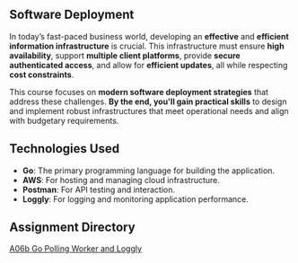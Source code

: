 ## Software Deployment


In today’s fast-paced business world, developing an **effective** and **efficient information infrastructure** is crucial. This infrastructure must ensure **high availability**, support **multiple client platforms**, provide **secure authenticated access**, and allow for **efficient updates**, all while respecting **cost constraints**.

This course focuses on **modern software deployment strategies** that address these challenges. **By the end, you'll gain practical skills** to design and implement robust infrastructures that meet operational needs and align with budgetary requirements.

## Technologies Used

- **Go**: The primary programming language for building the application.
- **AWS**: For hosting and managing cloud infrastructure.
- **Postman**: For API testing and interaction.
- **Loggly**: For logging and monitoring application performance.

## Assignment Directory
[A06b Go Polling Worker and Loggly](A06b%20Go%20Polling%20Worker%20and%20Loggly/)

